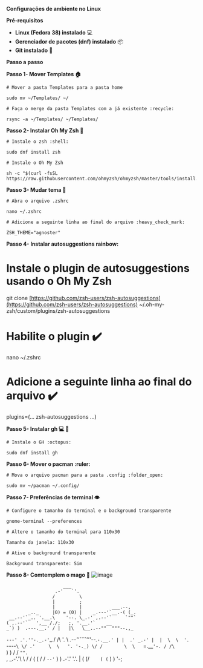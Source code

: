 **Configurações de ambiente no Linux**

**Pré-requisitos**

* **Linux (Fedora 38) instalado** :computer:
* **Gerenciador de pacotes (dnf) instalado** :package:
* **Git instalado** :octopus:

**Passo a passo**

**Passo 1- Mover Templates :house:**

```
# Mover a pasta Templates para a pasta home 

sudo mv ~/Templates/ ~/

# Faça o merge da pasta Templates com a já existente :recycle:

rsync -a ~/Templates/ ~/Templates/
```

**Passo 2- Instalar Oh My Zsh :rainbow:**

```
# Instale o zsh :shell:

sudo dnf install zsh

# Instale o Oh My Zsh

sh -c "$(curl -fsSL https://raw.githubusercontent.com/ohmyzsh/ohmyzsh/master/tools/install.sh)"
```

**Passo 3- Mudar tema :file_folder:**

```
# Abra o arquivo .zshrc 

nano ~/.zshrc

# Adicione a seguinte linha ao final do arquivo :heavy_check_mark:

ZSH_THEME="agnoster"
```

**Passo 4- Instalar autosuggestions rainbow:**


# Instale o plugin de autosuggestions usando o Oh My Zsh 

git clone [https://github.com/zsh-users/zsh-autosuggestions](https://github.com/zsh-users/zsh-autosuggestions) ~/.oh-my-zsh/custom/plugins/zsh-autosuggestions

# Habilite o plugin :heavy_check_mark:

nano ~/.zshrc

# Adicione a seguinte linha ao final do arquivo :heavy_check_mark:

plugins=(... zsh-autosuggestions ...)


**Passo 5- Instalar gh :computer: :octopus:**

```
# Instale o GH :octopus:

sudo dnf install gh
```

**Passo 6- Mover o pacman :ruler:**

```
# Mova o arquivo pacman para a pasta .config :folder_open:

sudo mv ~/pacman ~/.config/
```

**Passo 7- Preferências de terminal :eye:**

```
# Configure o tamanho do terminal e o background transparente 

gnome-terminal --preferences

# Altere o tamanho do terminal para 110x30 

Tamanho da janela: 110x30

# Ative o background transparente 

Background transparente: Sim
```

**Passo 8- Comtemplem o mago :octopus:**
![image](https://github.com/Gabrielcafens/ConfToLinux/assets/95833512/9de42348-9ee1-4820-889e-f1f9efff67b6)



                         ___
                      .-'   `'.
                     /         \
                     |         ;
                     |         |           ___.--,
            _.._     |0) = (0) |    _.---'`__.-( (_.
     __.--'`_.. '.__.\    '--. \_.-' ,.--'`     `""`
    ( ,.--'`   ',__ /./;   ;, '.__.'`    __
    _`) )  .---.__.' / |   |\   \__..--""  """--.,_
   `---' .'.''-._.-'`_./  /\ '.  \ _.--''````'''--._`-.__.'
         | |  .' _.-' |  |  \  \  '.               `----`
          \ \/ .'     \  \   '. '-._)
           \/ /        \  \    `=.__`'-.
           / /\         `) )    / / `"".`\
     , _.-'.'\ \        / /    ( (     / /
      `--'`   ) )    .-'.'      '.'.  | (
             (/`    ( (`          ) )  '-;   





